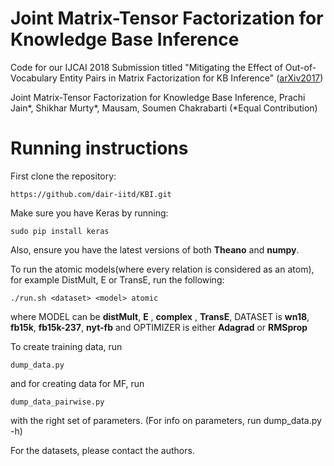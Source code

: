 # Joint Matrix-Tensor Factorization for Knowledge Base Inference
Code for our IJCAI 2018 Submission titled "Mitigating the Effect of Out-of-Vocabulary Entity Pairs in Matrix Factorization for KB Inference" ([arXiv2017](https://arxiv.org/pdf/1706.00637.pdf))

Joint Matrix-Tensor Factorization for Knowledge Base Inference, Prachi Jain*, Shikhar Murty*, Mausam, Soumen Chakrabarti  (*Equal Contribution)

# Running instructions
First clone the repository:
```
https://github.com/dair-iitd/KBI.git
```

Make sure you have Keras by running:
```
sudo pip install keras
```
Also, ensure you have the latest versions of both **Theano** and **numpy**.


To run the atomic models(where every relation is considered as an atom), for example DistMult, E or TransE, run the following:

```
./run.sh <dataset> <model> atomic
```
where MODEL can be **distMult**, **E** , **complex** , **TransE**, DATASET is **wn18**, **fb15k**, **fb15k-237**, **nyt-fb** and OPTIMIZER is
either **Adagrad** or **RMSprop**


To create training data, run
```
dump_data.py 
```

and  for creating data for MF, run 
```
dump_data_pairwise.py 
```

with the right set of parameters. (For info on parameters, run dump_data.py -h)

For the datasets, please contact the authors. 


